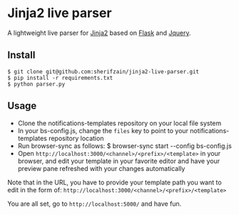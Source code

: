 
# Jinja2 live parser

A lightweight live parser for [Jinja2](http://jinja.pocoo.org/docs/dev/) based on [Flask](http://flask.pocoo.org/) and [Jquery](http://jquery.com/).


## Install

    $ git clone git@github.com:sherifzain/jinja2-live-parser.git
    $ pip install -r requirements.txt
    $ python parser.py

## Usage

* Clone the notifications-templates repository on your local file system
* In your bs-config.js, change the `files` key to point to your notifications-templates repository location
* Run browser-sync as follows:
    $ browser-sync start --config bs-config.js
* Open `http://localhost:3000/<channel>/<prefix>/<template>` in your browser, and edit your template in your favorite editor and have your preview pane refreshed with your changes automatically

Note that in the URL, you have to provide your template path you want to edit in the form of: `http://localhost:3000/<channel>/<prefix>/<template>`

You are all set, go to `http://localhost:5000/` and have fun.
